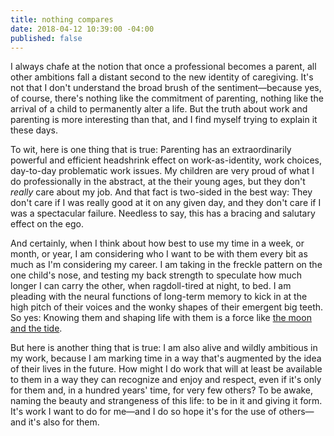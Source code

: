 ```yaml
---
title: nothing compares
date: 2018-04-12 10:39:00 -04:00
published: false
---
```


I always chafe at the notion that once a professional becomes a parent, all other ambitions fall a distant second to the new identity of caregiving. It's not that I don't understand the broad brush of the sentiment—because yes, of course, there's nothing like the commitment of parenting, nothing like the arrival of a child to permanently alter a life. But the truth about work and parenting is more interesting than that, and I find myself trying to explain it these days.

To wit, here is one thing that is true: Parenting has an extraordinarily powerful and efficient headshrink effect on work-as-identity, work choices, day-to-day problematic work issues. My children are very proud of what I do professionally in the abstract, at the their young ages, but they don't *really* care about my job. And that fact is two-sided in the best way: They don't care if I was really good at it on any given day, and they don't care if I was a spectacular failure. Needless to say, this has a bracing and salutary effect on the ego.

And certainly, when I think about how best to use my time in a week, or month, or year, I am considering who I want to be with them every bit as much as I'm considering my career. I am taking in the freckle pattern on the one child's nose, and testing my back strength to speculate how much longer I can carry the other, when ragdoll-tired at night, to bed. I am pleading with the neural functions of long-term memory to kick in at the high pitch of their voices and the wonky shapes of their emergent big teeth. So yes: Knowing them and shaping life with them is a force like [the moon and the tide](http://sarahendren.com/2017/02/20/the-moon-and-the-tide/).

But here is another thing that is true: I am also alive and wildly ambitious in my work, because I am marking time in a way that's augmented by the idea of their lives in the future. How might I do work that will at least be available to them in a way they can recognize and enjoy and respect, even if it's only for them and, in a hundred years' time, for very few others? To be awake, naming the beauty and strangeness of this life: to be in it and giving it form. It's work I want to do for me—and I do so hope it's for the use of others—and it's also for them.  

